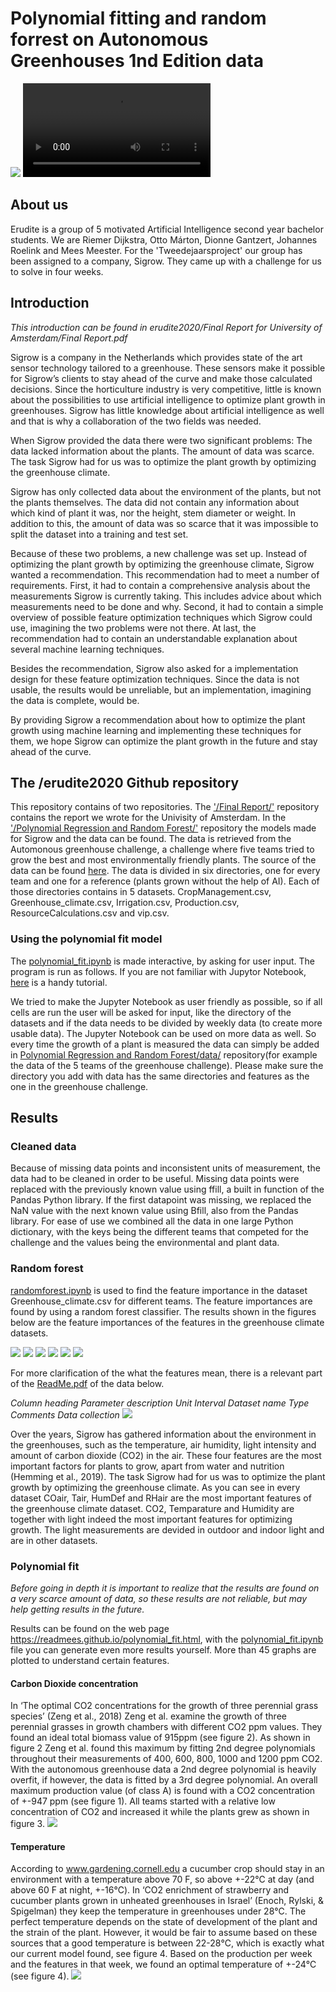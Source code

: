 # Polynomial fitting and random forrest on Autonomous Greenhouses 1nd Edition data
![](https://imgur.com/3vLMjnG.gif)
![](https://i.imgur.com/U4IrLEq.mp4)
## About us
Erudite is a group of 5 motivated Artificial Intelligence second year bachelor students. We are Riemer Dijkstra, Otto Márton, Dionne Gantzert, Johannes Roelink and Mees Meester. For the 'Tweedejaarsproject' our group has been assigned to a company, Sigrow. They came up with a challenge for us to solve in four weeks.

## Introduction
*This introduction can be found in erudite2020/Final Report for University of Amsterdam/Final Report.pdf*

Sigrow is a company in the Netherlands which provides state of the art sensor technology tailored to a greenhouse. These sensors make it possible for Sigrow’s clients to stay ahead of the curve and make those calculated decisions. Since the horticulture industry is very competitive, little is known about the possibilities to use artificial intelligence to optimize plant growth in greenhouses. Sigrow has little knowledge about artificial intelligence as well and that is why a collaboration of the two fields was needed.


When Sigrow provided the data there were two significant problems:
The data lacked information about the plants.
The amount of data was scarce. The task Sigrow had for us was to optimize the plant growth by optimizing the greenhouse climate.

Sigrow has only collected data about the environment of the plants, but not the plants themselves. The data did not contain any information about which kind of plant it was, nor the height, stem diameter or weight. In addition to this, the amount of data was so scarce that it was impossible to split the dataset into a training and test set.

Because of these two problems, a new challenge was set up. Instead of optimizing the plant growth by optimizing the greenhouse climate, Sigrow wanted a recommendation. This recommendation had to meet a number of requirements. First, it had to contain a comprehensive analysis about the measurements Sigrow is currently taking. This includes advice about which measurements need to be done and why. Second, it had to contain a simple overview of possible feature optimization techniques which Sigrow could use, imagining the two problems were not there. At last, the recommendation had to contain an understandable explanation about several machine learning techniques.

Besides the recommendation, Sigrow also asked for a implementation design for these feature optimization techniques. Since the data is not usable, the results would be unreliable, but an implementation, imagining the data is complete, would be.

By providing Sigrow a recommendation about how to optimize the plant growth using machine learning and implementing these techniques for them, we hope Sigrow can optimize the plant growth in the future and stay ahead of the curve.

## The /erudite2020 Github repository
This repository contains of two repositories. The ['/Final Report/'](<Final Report/>) repository contains the report we wrote for the Univisity of Amsterdam. In the ['/Polynomial Regression and Random Forest/'](<Polynomial Regression and Random Forest/>) repository the models made for Sigrow and the data can be found. The data is retrieved from the Automonous greenhouse challenge, a challenge where five teams tried to grow the best and most environmentally friendly plants. The source of the data can be found [here](https://data.4tu.nl/repository/uuid:e4987a7b-04dd-4c89-9b18-883aad30ba9a#DATA). The data is divided in six directories, one for every team and one for a reference (plants grown without the help of AI). Each of those directories contains in 5 datasets. CropManagement.csv, Greenhouse_climate.csv, Irrigation.csv, Production.csv, ResourceCalculations.csv and vip.csv. 
### Using the polynomial fit model
The [polynomial_fit.ipynb](<Polynomial Regression and Random Forest/polynomial_fit.ipynb/>) is made interactive, by asking for user input. The program is run as follows. If you are not familiar with Jupytor Notebook, [here](https://www.datacamp.com/community/tutorials/tutorial-jupyter-notebook?utm_source=adwords_ppc&utm_campaignid=898687156&utm_adgroupid=48947256715&utm_device=c&utm_keyword=&utm_matchtype=b&utm_network=g&utm_adpostion=&utm_creative=332602034352&utm_targetid=dsa-473406581035&utm_loc_interest_ms=&utm_loc_physical_ms=9065312&gclid=EAIaIQobChMI143hk6yb6gIVlUMYCh2a6wDJEAAYASAAEgIwvPD_BwE) is a handy tutorial.

We tried to make the Jupyter Notebook as user friendly as possible, so if all cells are run the user will be asked for input, like the directory of the datasets and if the data needs to be divided by weekly data (to create more usable data). The Jupyter Notebook can be used on more data as well. So every time the growth of a plant is measured the data can simply be added in [Polynomial Regression and Random Forest/data/](<Polynomial Regression and Random Forest/data/>) repository(for example the data of the 5 teams of the greenhouse challenge). Please make sure the directory you add with data has the same directories and features as the one in the greenhouse challenge.

## Results
### Cleaned data
Because of missing data points and inconsistent units of measurement, the data had to be cleaned in order to be useful. Missing data points were replaced with the previously known value using ffill, a built in function of the Pandas Python library. If the first datapoint was missing, we replaced the NaN value with the next known value using Bfill, also from the Pandas library. For ease of use we combined all the data in one large Python dictionary, with the keys being the different teams that competed for the challenge and the values being the environmental and plant data.

### Random forest
[randomforest.ipynb](<Polynomial Regression and Random Forest/randomforest.ipynb/>) is used to find the feature importance in the dataset Greenhouse_climate.csv for different teams. The feature importances are found by using a random forest classifier. The results shown in the figures below are the feature importances of the features in the greenhouse climate datasets.

![](https://imgur.com/mMthsX6.png) ![](https://imgur.com/xPIJtlk.png) 
![](https://imgur.com/ABIU4m2.png) ![](https://imgur.com/mbGukqX.png)
![](https://imgur.com/5gauDK6.png) ![](https://imgur.com/jIrGrvA.png) 

For more clarification of the what the features mean, there is a relevant part of the [ReadMe.pdf](<Polynomial Regression and Random Forest/data/DataReadMe.pdf/>) of the data below.

*Column heading Parameter description Unit Interval Dataset name Type Comments Data collection*
![](https://imgur.com/iAl45aq.png)

Over the years, Sigrow has gathered information about the environment in the greenhouses, such as the temperature, air humidity, light intensity and amount of carbon dioxide (CO2) in the air. These four features are the most important factors for plants to grow, apart from water and nutrition (Hemming et al., 2019). The task Sigrow had for us was to optimize the plant growth by optimizing the greenhouse climate. As you can see in every dataset COair, Tair, HumDef and RHair are the most important features of the greenhouse climate dataset. CO2, Temparature and Humidity are together with light indeed the most important features for optimizing growth. The light measurements are devided in outdoor and indoor light and are in other datasets. 
### Polynomial fit
*Before going in depth it is important to realize that the results are found on a very scarce amount of data, so these results are not reliable, but may help getting results in the future.*

Results can be found on the web page https://readmees.github.io/polynomial_fit.html, with the [polynomial_fit.ipynb](<Polynomial Regression and Random Forest/polynomial_fit.ipynb/>)  file you can generate even more results yourself. More than 45 graphs are plotted to understand certain features. 
#### Carbon Dioxide concentration
In ‘The optimal CO2 concentrations for the growth of three perennial grass species’ (Zeng et al., 2018) Zeng et al. examine the growth of three perennial grasses in growth chambers with different CO2 ppm values. They found an ideal total biomass value of 915ppm (see figure 2). As shown in figure 2 Zeng et al. found this maximum by fitting 2nd degree polynomials throughout their measurements of 400, 600, 800, 1000 and 1200 ppm CO2.  With the autonomous greenhouse data a 2nd degree polynomial is heavily overfit, if however, the data is fitted by a 3rd degree polynomial. An overall maximum production value (of class A) is found with a CO2 concentration of +-947 ppm (see figure 1). All teams started with a relative low concentration of CO2 and increased it while the plants grew as shown in figure 3.
![](https://imgur.com/jSb8ixx.png)
#### Temperature
According to www.gardening.cornell.edu a cucumber crop should stay in an environment with a temperature above 70 F, so above +-22℃ at day (and above 60 F at night, +-16℃). In ‘CO2 enrichment of strawberry and cucumber plants grown in unheated greenhouses in Israel’ (Enoch, Rylski, & Spigelman) they keep the temperature in greenhouses under 28℃. The perfect temperature depends on the state of development of the plant and the strain of the plant. However, it would be fair to assume based on these sources that a good temperature is between 22-28℃, which is exactly what our current model found, see figure 4. Based on the production per week and the features in that week, we found an optimal temperature of +-24℃ (see figure 4).
![](https://imgur.com/CO6h90P.png)
